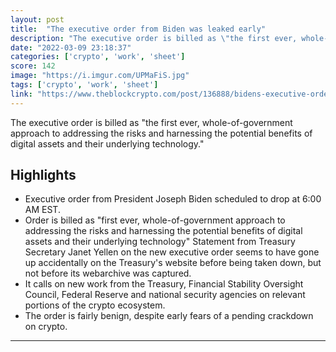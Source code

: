 ```yaml
---
layout: post
title:  "The executive order from Biden was leaked early"
description: "The executive order is billed as \"the first ever, whole-of-government approach to addressing the risks and harnessing the potential benefits of digital assets and their underlying technology.\""
date: "2022-03-09 23:18:37"
categories: ['crypto', 'work', 'sheet']
score: 142
image: "https://i.imgur.com/UPMaFiS.jpg"
tags: ['crypto', 'work', 'sheet']
link: "https://www.theblockcrypto.com/post/136888/bidens-executive-order-on-digital-assets-drops-in-four-hours-but-we-have-it-early"
---
```


The executive order is billed as \"the first ever, whole-of-government approach to addressing the risks and harnessing the potential benefits of digital assets and their underlying technology.\"

## Highlights

- Executive order from President Joseph Biden scheduled to drop at 6:00 AM EST.
- Order is billed as "first ever, whole-of-government approach to addressing the risks and harnessing the potential benefits of digital assets and their underlying technology" Statement from Treasury Secretary Janet Yellen on the new executive order seems to have gone up accidentally on the Treasury's website before being taken down, but not before its webarchive was captured.
- It calls on new work from the Treasury, Financial Stability Oversight Council, Federal Reserve and national security agencies on relevant portions of the crypto ecosystem.
- The order is fairly benign, despite early fears of a pending crackdown on crypto.

---
